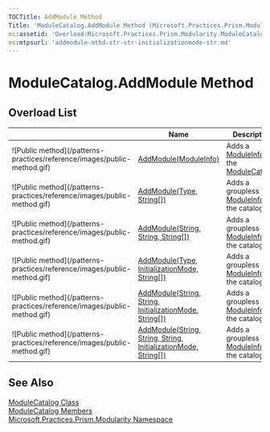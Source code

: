 ```yaml
---
TOCTitle: AddModule Method
Title: 'ModuleCatalog.AddModule Method (Microsoft.Practices.Prism.Modularity)'
ms:assetid: 'Overload:Microsoft.Practices.Prism.Modularity.ModuleCatalog.AddModule'
ms:mtpsurl: 'addmodule-mthd-str-str-initializationmode-str.md'
---
```



# ModuleCatalog.AddModule Method

## Overload List

<table>
<thead>
<tr class="header">
<th> </th>
<th>Name</th>
<th>Description</th>
</tr>
</thead>
<tbody>
<tr class="odd">
<td>![Public method](/patterns-practices/reference/images/public-method.gif)</td>
<td><a href="/patterns-practices/reference/modulecatalog-addmodule-method-moduleinfo-mspp-modularity">AddModule(ModuleInfo)</a></td>
<td><div class="summary">
Adds a <a href="/patterns-practices/reference/moduleinfo-class-mspp-modularity">ModuleInfo</a> to the <a href="/patterns-practices/reference/modulecatalog-class-mspp-modularity">ModuleCatalog</a>.
</div></td>
</tr>
<tr class="even">
<td>![Public method](/patterns-practices/reference/images/public-method.gif)</td>
<td><a href="/patterns-practices/reference/addmodule-mthd-type-str">AddModule(Type, String[])</a></td>
<td><div class="summary">
Adds a groupless <a href="/patterns-practices/reference/moduleinfo-class-mspp-modularity">ModuleInfo</a> to the catalog.
</div></td>
</tr>
<tr class="odd">
<td>![Public method](/patterns-practices/reference/images/public-method.gif)</td>
<td><a href="/patterns-practices/reference/addmodule-mthd-str-str-str">AddModule(String, String, String[])</a></td>
<td><div class="summary">
Adds a groupless <a href="/patterns-practices/reference/moduleinfo-class-mspp-modularity">ModuleInfo</a> to the catalog.
</div></td>
</tr>
<tr class="even">
<td>![Public method](/patterns-practices/reference/images/public-method.gif)</td>
<td><a href="/patterns-practices/reference/addmodule-mthd-type-initializationmode-str">AddModule(Type, InitializationMode, String[])</a></td>
<td><div class="summary">
Adds a groupless <a href="/patterns-practices/reference/moduleinfo-class-mspp-modularity">ModuleInfo</a> to the catalog.
</div></td>
</tr>
<tr class="odd">
<td>![Public method](/patterns-practices/reference/images/public-method.gif)</td>
<td><a href="/patterns-practices/reference/addmodule-mthd-str-str-initializationmode-str">AddModule(String, String, InitializationMode, String[])</a></td>
<td><div class="summary">
Adds a groupless <a href="/patterns-practices/reference/moduleinfo-class-mspp-modularity">ModuleInfo</a> to the catalog.
</div></td>
</tr>
<tr class="even">
<td>![Public method](/patterns-practices/reference/images/public-method.gif)</td>
<td><a href="/patterns-practices/reference/addmodule-mthd-str-str-str-initializationmode-str">AddModule(String, String, String, InitializationMode, String[])</a></td>
<td><div class="summary">
Adds a groupless <a href="/patterns-practices/reference/moduleinfo-class-mspp-modularity">ModuleInfo</a> to the catalog.
</div></td>
</tr>
</tbody>
</table>

## See Also

[ModuleCatalog Class](/patterns-practices/reference/modulecatalog-class-mspp-modularity)<br/>
[ModuleCatalog Members](/patterns-practices/reference/modulecatalog-members-mspp-modularity)<br/>
[Microsoft.Practices.Prism.Modularity Namespace](/patterns-practices/reference/mspp-modularity-namespace)<br/>